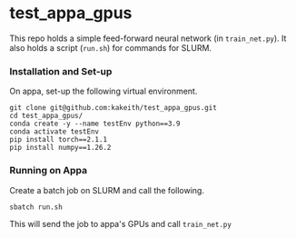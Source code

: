 # test_appa_gpus

This repo holds a simple feed-forward neural network (in `train_net.py`). It also holds a script (`run.sh`) for commands for SLURM. 


### Installation and Set-up 

On appa, set-up the following virtual environment. 
```
git clone git@github.com:kakeith/test_appa_gpus.git
cd test_appa_gpus/
conda create -y --name testEnv python==3.9
conda activate testEnv
pip install torch==2.1.1
pip install numpy==1.26.2 
```

### Running on Appa 

Create a batch job on SLURM and call the following. 
```
sbatch run.sh 
```
This will send the job to appa's GPUs and call `train_net.py`